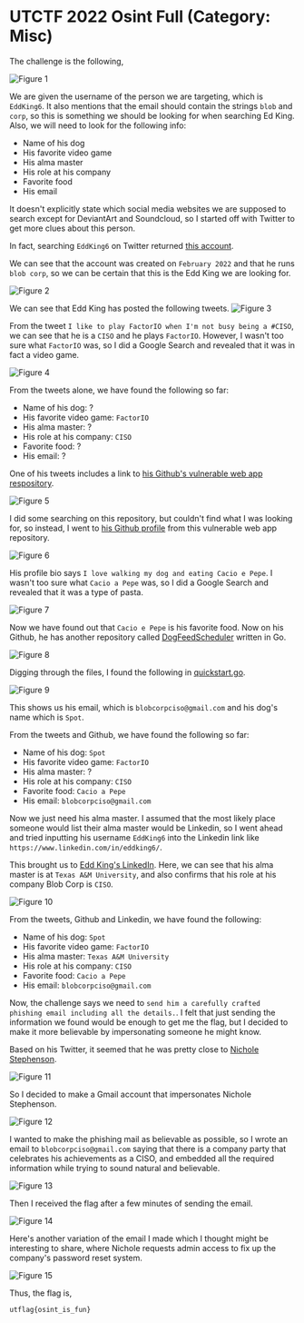 # UTCTF 2022 Osint Full (Category: Misc)
The challenge is the following,

![Figure 1](img/challenge.png) 

We are given the username of the person we are targeting, which is `EddKing6`. It also mentions that the email should contain the strings `blob` and `corp`, so this is something we should be looking for when searching Ed King. Also, we will need to look for the following info:

- Name of his dog
- His favorite video game
- His alma master
- His role at his company
- Favorite food
- His email

It doesn't explicitly state which social media websites we are supposed to search except for DeviantArt and Soundcloud, so I started off with Twitter to get more clues about this person.

In fact, searching `EddKing6` on Twitter returned [this account](https://twitter.com/eddking6).

We can see that the account was created on `February 2022` and that he runs `blob corp`, so we can be certain that this is the Edd King we are looking for. 


![Figure 2](img/edd.png) 


We can see that Edd King has posted the following tweets. 
![Figure 3](img/tweets.png) 

From the tweet `I like to play FactorIO when I'm not busy being a #CISO`, we can see that he is a `CISO` and he plays `FactorIO`. However, I wasn't too sure what `FactorIO` was, so I did a Google Search and revealed that it was in fact a video game. 

![Figure 4](img/factorio.png) 


From the tweets alone, we have found the following so far:
- Name of his dog: ?
- His favorite video game: `FactorIO`
- His alma master: ?
- His role at his company: `CISO`
- Favorite food: ?
- His email: ?

One of his tweets includes a link to [his Github's vulnerable web app respository](https://github.com/eddking6/vulnerable-web-app).
 

![Figure 5](img/vulnwebapp.png) 

I did some searching on this repository, but couldn't find what I was looking for, so instead, I went to [his Github profile](https://github.com/eddking6) from this vulnerable web app repository.

![Figure 6](img/github.png) 

His profile bio says `I love walking my dog and eating Cacio e Pepe`. I wasn't too sure what `Cacio a Pepe` was, so I did a Google Search and revealed that it was a type of pasta. 

![Figure 7](img/pasta.png) 

Now we have found out that `Cacio e Pepe` is his favorite food. Now on his Github, he has another repository called [DogFeedScheduler](https://github.com/eddking6/DogFeedScheduler) written in Go.

![Figure 8](img/dogfeed.png) 

Digging through the files, I found the following in [quickstart.go](https://github.com/eddking6/DogFeedScheduler/blob/main/quickstart.go).

![Figure 9](img/spotemail.png) 

This shows us his email, which is `blobcorpciso@gmail.com` and his dog's name which is `Spot`. 


From the tweets and Github, we have found the following so far:
- Name of his dog: `Spot`
- His favorite video game: `FactorIO`
- His alma master: ?
- His role at his company: `CISO`
- Favorite food: `Cacio a Pepe`
- His email: `blobcorpciso@gmail.com`


Now we just need his alma master. I assumed that the most likely place someone would list their alma master would be Linkedin, so I went ahead and tried inputting his username `EddKing6` into the Linkedin link like `https://www.linkedin.com/in/eddking6/`.

This brought us to [Edd King's LinkedIn](https://www.linkedin.com/in/eddking6/). Here, we can see that his alma master is at `Texas A&M University`, and also confirms that his role at his company Blob Corp is `CISO`. 


![Figure 10](img/linkedin.png) 


From the tweets, Github and Linkedin, we have found the following:
- Name of his dog: `Spot`
- His favorite video game: `FactorIO`
- His alma master: `Texas A&M University`
- His role at his company: `CISO`
- Favorite food: `Cacio a Pepe`
- His email: `blobcorpciso@gmail.com`



Now, the challenge says we need to `send him a carefully crafted phishing email including all the details.`. I felt that just sending the information we found would be enough to get me the flag, but I decided to make it more believable by impersonating someone he might know. 

Based on his Twitter, it seemed that he was pretty close to [Nichole Stephenson](https://twitter.com/Nichole48928026). 


![Figure 11](img/steph.png) 


So I decided to make a Gmail account that impersonates Nichole Stephenson. 

![Figure 12](img/googleaccount.png) 


I wanted to make the phishing mail as believable as possible, so I wrote an email to `blobcorpciso@gmail.com` saying that there is a company party that celebrates his achievements as a CISO, and embedded all the required information while trying to sound natural and believable. 


![Figure 13](img/phish.png) 

Then I received the flag after a few minutes of sending the email.

![Figure 14](img/flag.png) 


Here's another variation of the email I made which I thought might be interesting to share, where Nichole requests admin access to fix up the company's password reset system. 

![Figure 15](img/draft.png) 


Thus, the flag is,

`utflag{osint_is_fun}`
